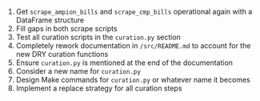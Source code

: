 1. Get `scrape_ampion_bills` and `scrape_cmp_bills` operational again with a DataFrame structure
2. Fill gaps in both scrape scripts
3. Test all curation scripts in the `curation.py` section
4. Completely rework documentation in `/src/README.md` to account for the new DRY curation functions
5. Ensure `curation.py` is mentioned at the end of the documentation
6. Consider a new name for `curation.py`
7. Design Make commands for `curation.py` or whatever name it becomes
8. Implement a replace strategy for all curation steps